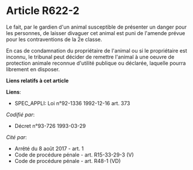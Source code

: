 # Article R622-2

Le fait, par le gardien d'un animal susceptible de présenter un danger pour les personnes, de laisser divaguer cet animal est
puni de l'amende prévue pour les contraventions de la 2e classe.

En cas de condamnation du propriétaire de l'animal ou si le propriétaire est inconnu, le tribunal peut décider de remettre
l'animal à une oeuvre de protection animale reconnue d'utilité publique ou déclarée, laquelle pourra librement en disposer.

**Liens relatifs à cet article**

**Liens**:

  - SPEC_APPLI: Loi n°92-1336 1992-12-16 art. 373

_Codifié par_:

  - Décret n°93-726 1993-03-29

_Cité par_:

  - Arrêté du 8 août 2017 - art. 1
  - Code de procédure pénale - art. R15-33-29-3 (V)
  - Code de procédure pénale - art. R48-1 (VD)
